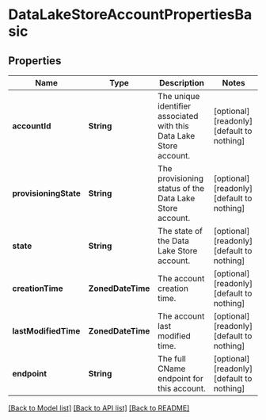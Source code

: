 # DataLakeStoreAccountPropertiesBasic


## Properties
Name | Type | Description | Notes
------------ | ------------- | ------------- | -------------
**accountId** | **String** | The unique identifier associated with this Data Lake Store account. | [optional] [readonly] [default to nothing]
**provisioningState** | **String** | The provisioning status of the Data Lake Store account. | [optional] [readonly] [default to nothing]
**state** | **String** | The state of the Data Lake Store account. | [optional] [readonly] [default to nothing]
**creationTime** | **ZonedDateTime** | The account creation time. | [optional] [readonly] [default to nothing]
**lastModifiedTime** | **ZonedDateTime** | The account last modified time. | [optional] [readonly] [default to nothing]
**endpoint** | **String** | The full CName endpoint for this account. | [optional] [readonly] [default to nothing]


[[Back to Model list]](../README.md#models) [[Back to API list]](../README.md#api-endpoints) [[Back to README]](../README.md)


